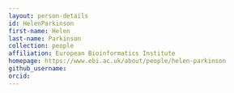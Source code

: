 ```yaml
---
layout: person-details
id: HelenParkinson
first-name: Helen
last-name: Parkinson
collection: people
affiliation: European Bioinformatics Institute
homepage: https://www.ebi.ac.uk/about/people/helen-parkinson
github_username:
orcid:
---
```

